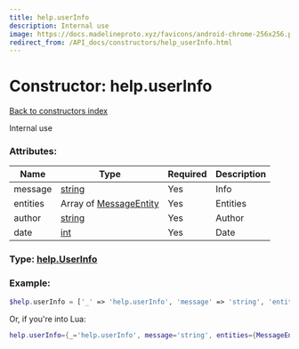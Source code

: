 ```yaml
---
title: help.userInfo
description: Internal use
image: https://docs.madelineproto.xyz/favicons/android-chrome-256x256.png
redirect_from: /API_docs/constructors/help_userInfo.html
---
```

# Constructor: help.userInfo  
[Back to constructors index](index.md)



Internal use

### Attributes:

| Name     |    Type       | Required | Description |
|----------|---------------|----------|-------------|
|message|[string](../types/string.md) | Yes|Info|
|entities|Array of [MessageEntity](../types/MessageEntity.md) | Yes|Entities|
|author|[string](../types/string.md) | Yes|Author|
|date|[int](../types/int.md) | Yes|Date|



### Type: [help.UserInfo](../types/help.UserInfo.md)


### Example:

```php
$help.userInfo = ['_' => 'help.userInfo', 'message' => 'string', 'entities' => [MessageEntity, MessageEntity], 'author' => 'string', 'date' => int];
```  


Or, if you're into Lua:

```lua
help.userInfo={_='help.userInfo', message='string', entities={MessageEntity}, author='string', date=int}

```


